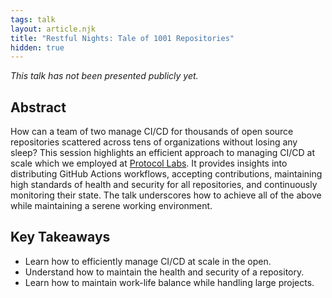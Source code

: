 ```yaml
---
tags: talk
layout: article.njk
title: "Restful Nights: Tale of 1001 Repositories"
hidden: true
---
```


*This talk has not been presented publicly yet.*

## Abstract

How can a team of two manage CI/CD for thousands of open source repositories scattered across tens of organizations without losing any sleep? This session highlights an efficient approach to managing CI/CD at scale which we employed at [Protocol Labs](https://github.com/protocol/.github).  It provides insights into distributing GitHub Actions workflows, accepting contributions, maintaining high standards of health and security for all repositories, and continuously monitoring their state. The talk underscores how to achieve all of the above while maintaining a serene working environment.

## Key Takeaways

- Learn how to efficiently manage CI/CD at scale in the open.
- Understand how to maintain the health and security of a repository.
- Learn how to maintain work-life balance while handling large projects.
